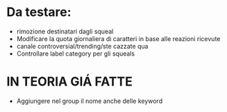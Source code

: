 # Da testare:

- rimozione destinatari dagli squeal
- Modificare la quota giornaliera di caratteri in base alle reazioni ricevute
- canale controversial/trending/ste cazzate qua
- Controllare label category per gli squeals

# IN TEORIA GIÁ FATTE

- Aggiungere nel group il nome anche delle keyword
